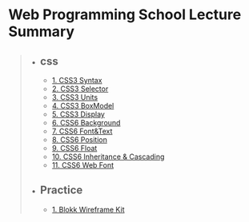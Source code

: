 # Web Programming School Lecture Summary

> * ## css
>   * [1. CSS3 Syntax](1_css3_syntax.md)
>   * [2. CSS3 Selector](2_css3_selector.md)
>   * [3. CSS3 Units](3_css3_units.md)
>   * [4. CSS3 BoxModel](4_css3_boxmodel.md)
>   * [5. CSS3 Display](5_css3_display.md)
>   * [6. CSS6 Background](6_css3_background.md)
>   * [7. CSS6 Font&Text](7_css3_font&text.md)
>   * [8. CSS6 Position](8_css3_position.md)
>   * [9. CSS6 Float](9_css3_float.md)
>   * [10. CSS6 Inheritance & Cascading](10_css3_inheritance_cascading.md)
>   * [11. CSS6 Web Font](11_css3_webfont.md)
> * ## Practice
>   * [1. Blokk Wireframe Kit](pair_programming.html)